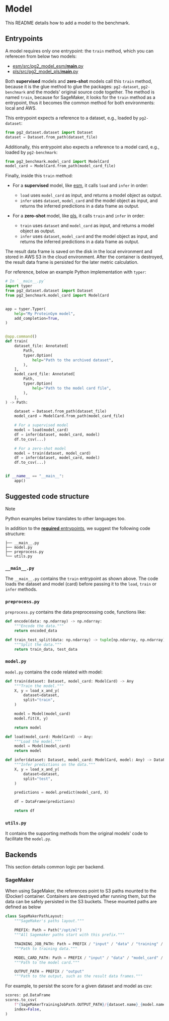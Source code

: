 # Model

This README details how to add a model to the benchmark.

## Entrypoints

A model requires only one entrypoint: the `train` method, which you can referecen from below two models:

* [esm/src/pg2_model_esm/__main__.py](esm/src/pg2_model_esm/__main__.py)
* [pls/src/pg2_model_pls/__main__.py](pls/src/pg2_model_pls/__main__.py)

Both **supervised** models and **zero-shot** models call this `train` method, because it is the glue method to glue the packages: `pg2-dataset`, `pg2-benchmark` and the models' original source code together. The method is named `train`, because for SageMaker, it looks for the `train` method as a entrypoint, thus it becomes the common method for both environments: local and AWS.

This entrypoint expects a reference to a dataset, e.g., loaded by `pg2-dataset`: 

```python
from pg2_dataset.dataset import Dataset
dataset = Dataset.from_path(dataset_file)
```

Additionally, this entrypoint also expects a reference to a model card, e.g., loaded by `pg2-benchmark`:

```python
from pg2_benchmark.model_card import ModelCard
model_card = ModelCard.from_path(model_card_file)
```

Finally, inside this `train` method:

* For a **supervised** model, like [esm](esm/), it calls `load` and `infer` in order:
    * `load` uses `model_card` as input, and returns a model object as output.
    * `infer` uses `dataset`, `model_card` and the model object as input, and returns the inferred predictions in a data frame as output.

* For a **zero-shot** model, like [pls](pls/), it calls `train` and `infer` in order:
    * `train` uses `dataset` and `model_card` as input, and returns a model object as output.
    * `infer` uses `dataset`, `model_card` and the model object as input, and returns the inferred predictions in a data frame as output.

The result data frame is saved on the disk in the local environment and stored in AWS S3 in the cloud environment. After the container is destroyed, the result data frame is persisted for the later metric calculation.

For reference, below an example Python implementation with `typer`:

``` python
# In `__main__.py`
import typer
from pg2_dataset.dataset import Dataset
from pg2_benchmark.model_card import ModelCard


app = typer.Typer(
    help="My ProteinGym model",
    add_completion=True,
)


@app.command()
def train(
    dataset_file: Annotated[
        Path,
        typer.Option(
            help="Path to the archived dataset",
        ),
    ],
    model_card_file: Annotated[
        Path,
        typer.Option(
            help="Path to the model card file",
        ),
    ],
) -> Path:

    dataset = Dataset.from_path(dataset_file)
    model_card = ModelCard.from_path(model_card_file)

    # For a supervised model
    model = load(model_card)
    df = infer(dataset, model_card, model)
    df.to_csv(...)

    # For a zero-shot model
    model = train(dataset, model_card)
    df = infer(dataset, model_card, model)
    df.to_csv(...)


if __name__ == "__main__":
    app()

```

## Suggested code structure

> [!NOTE]
> Python examples below translates to other languages too.

In addition to the [**required** entrypoints](#entrypoints), we suggest the
following code structure:

``` tree
├── __main__.py
├── model.py
├── preprocess.py
└── utils.py
```

### `__main__.py` 

The `__main__.py` contains the `train` entrypoint as shown above.
The code loads the dataset and model (card) before passing it to the `load`, `train`
or `infer` methods.

### `preprocess.py`

`preprocess.py` contains the data preprocessing code, functions like:

``` python
def encode(data: np.ndarray) -> np.ndarray:
    """Encode the data."""
    return encoded_data
```

``` python
def train_test_split(data: np.ndarray) -> tuple[np.ndarray, np.ndarray]:
    """Split the data."""
    return train_data, test_data
```

### `model.py`

`model.py` contains the code related with model:

``` python
def train(dataset: Dataset, model_card: ModelCard) -> Any
    """Train the model."""
    X, y = load_x_and_y(
        dataset=dataset,
        split="train",
    )

    model = Model(model_card)
    model.fit(X, y)

    return model
```

``` python
def load(model_card: ModelCard) -> Any:
    """Load the model."""
    model = Model(model_card)
    return model
```

``` python
def infer(dataset: Dataset, model_card: ModelCard, model: Any) -> DataFrame:
    """Infer predictions on the data."""
    X, y = load_x_and_y(
        dataset=dataset,
        split="test",
    )

    predictions = model.predict(model_card, X)

    df = DataFrame(predictions)

    return df
```

### `utils.py`

It contains the supporting methods from the original models' code to facilitate the `model.py`.

## Backends

This section details common logic per backend.

### SageMaker 

When using SageMaker, the references point to S3 paths mounted to the (Docker)
container. Containers are destroyed after running them, but the data can be
safely persisted in the S3 buckets. These mounted paths are defined as below

```python
class SageMakerPathLayout:
    """SageMaker's paths layout."""

    PREFIX: Path = Path("/opt/ml")
    """All Sagemaker paths start with this prefix."""

    TRAINING_JOB_PATH: Path = PREFIX / "input" / "data" / "training" / "dataset.zip"
    """Path to training data."""

    MODEL_CARD_PATH: Path = PREFIX / "input" / "data" / "model_card" / "README.md"
    """Path to the model card."""

    OUTPUT_PATH = PREFIX / "output"
    """Path to the output, such as the result data frames."""
```

For example, to persist the score for a given dataset and model as csv:

``` python
scores: pd.DataFrame
scores.to_csv(
    f"{SageMakerTrainingJobPath.OUTPUT_PATH}/{dataset.name}_{model.name}.csv",
    index=False,
)
```
